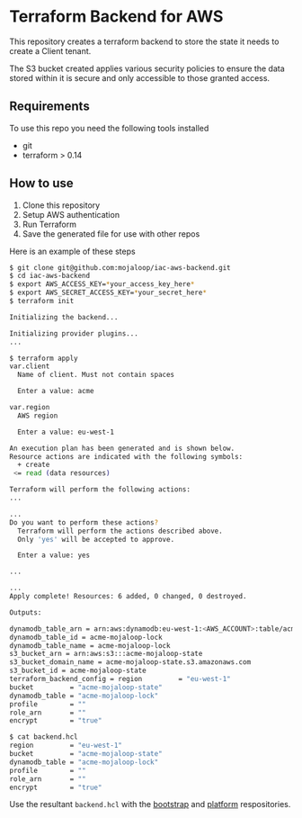 # Terraform Backend for AWS

This repository creates a terraform backend to store the state it needs to create a Client tenant.

The S3 bucket created applies various security policies to ensure the data stored within it is secure and only accessible to those granted access.

## Requirements

To use this repo you need the following tools installed

- git
- terraform > 0.14

## How to use

1. Clone this repository
2. Setup AWS authentication
3. Run Terraform
4. Save the generated file for use with other repos

Here is an example of these steps

```bash
$ git clone git@github.com:mojaloop/iac-aws-backend.git
$ cd iac-aws-backend
$ export AWS_ACCESS_KEY=*your_access_key_here*
$ export AWS_SECRET_ACCESS_KEY=*your_secret_here*
$ terraform init

Initializing the backend...

Initializing provider plugins...
...

$ terraform apply
var.client
  Name of client. Must not contain spaces

  Enter a value: acme

var.region
  AWS region

  Enter a value: eu-west-1

An execution plan has been generated and is shown below.
Resource actions are indicated with the following symbols:
  + create
 <= read (data resources)

Terraform will perform the following actions:
...

...
Do you want to perform these actions?
  Terraform will perform the actions described above.
  Only 'yes' will be accepted to approve.

  Enter a value: yes

...

...
Apply complete! Resources: 6 added, 0 changed, 0 destroyed.

Outputs:

dynamodb_table_arn = arn:aws:dynamodb:eu-west-1:<AWS_ACCOUNT>:table/acme-mojaloop-lock
dynamodb_table_id = acme-mojaloop-lock
dynamodb_table_name = acme-mojaloop-lock
s3_bucket_arn = arn:aws:s3:::acme-mojaloop-state
s3_bucket_domain_name = acme-mojaloop-state.s3.amazonaws.com
s3_bucket_id = acme-mojaloop-state
terraform_backend_config = region         = "eu-west-1"
bucket         = "acme-mojaloop-state"
dynamodb_table = "acme-mojaloop-lock"
profile        = ""
role_arn       = ""
encrypt        = "true"

$ cat backend.hcl
region         = "eu-west-1"
bucket         = "acme-mojaloop-state"
dynamodb_table = "acme-mojaloop-lock"
profile        = ""
role_arn       = ""
encrypt        = "true"
```

Use the resultant `backend.hcl` with the [bootstrap](https://github.com/mojaloop/iac-aws-bootstrap) and [platform](mojaloop/iac-aws-platform) respositories.
